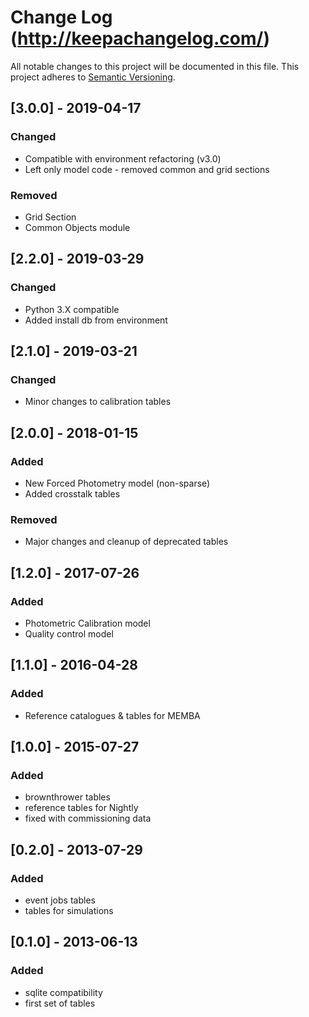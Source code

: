 # Change Log (http://keepachangelog.com/)
All notable changes to this project will be documented in this file.
This project adheres to [Semantic Versioning](http://semver.org/).


## [3.0.0] - 2019-04-17
### Changed
- Compatible with environment refactoring (v3.0)
- Left only model code - removed common and grid sections

### Removed
- Grid Section
- Common Objects module

## [2.2.0] - 2019-03-29
### Changed
- Python 3.X compatible
- Added install db from environment

## [2.1.0] - 2019-03-21
### Changed
- Minor changes to calibration tables

## [2.0.0] - 2018-01-15
### Added
- New Forced Photometry model (non-sparse)
- Added crosstalk tables
### Removed
- Major changes and cleanup of deprecated tables

## [1.2.0] - 2017-07-26
### Added
- Photometric Calibration model
- Quality control model

## [1.1.0] - 2016-04-28
### Added
- Reference catalogues & tables for MEMBA

## [1.0.0] - 2015-07-27
### Added
- brownthrower tables
- reference tables for Nightly
- fixed with commissioning data

## [0.2.0] - 2013-07-29
### Added
- event jobs tables 
- tables for simulations

## [0.1.0] - 2013-06-13
### Added
- sqlite compatibility
- first set of tables